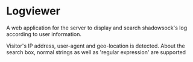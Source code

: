 # Logviewer

A web application for the server to display and search shadowsock's log according to user information.

Visitor's IP address, user-agent and geo-location is detected.
About the search box, normal strings as well as 'regular expression' are supported
